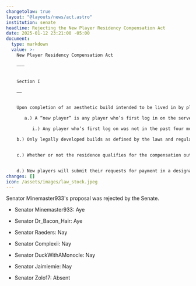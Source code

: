 ```yaml
---
changetolaw: true
layout: "@layouts/news/act.astro"
institution: senate
headline: Rejecting the New Player Residency Compensation Act
date: 2025-01-12 23:21:00 -05:00
document:
  type: markdown
  value: >-
    New Player Residency Compensation Act

    ———


    Section I

    ——


    Upon completion of an aesthetic build intended to be lived in by player(s), which for the sake of this bill will be defined as a residence, within the national borders of Icenia as outlined in law, new players will receive a one time payment of 10d from the government treasury

       a.) A “new player” is any player who’s first log in on the server on any account was in the past four months from the submitted application for compensation 

          i.) Any player who’s first log on was not in the past four months is strictly ineligible for compensation

    b.) Only legally developed builds as defined by the laws and regulations of Icenia qualify for this act


    c.) Whether or not the residence qualifies for the compensation outlined will be decided by the SOI


    d.) New players will submit their requests for payment in a designated channel for solely this purpose along with photo proof of the residence
changes: []
icon: /assets/images/law_stock.jpeg
---
```

Senator Minemaster933's proposal was rejected by the Senate.
<!--more-->

- Senator Minemaster933: Aye
- Senator Dr_Bacon_Hair: Aye
- Senator Raeders: Nay
- Senator Complexii: Nay
- Senator DuckWithAMonocle: Nay
- Senator Jaimiemie: Nay
- Senator Zolo17: Absent
